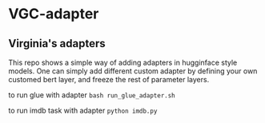 # VGC-adapter
## Virginia's adapters
This repo shows a simple way of adding adapters in hugginface style models. 
One can simply add different custom adapter by defining your own customed bert layer, and freeze the rest of parameter layers. 


to run glue with adapter
 `bash run_glue_adapter.sh`
 
 
 to run imdb task with adapter
 `python imdb.py`

